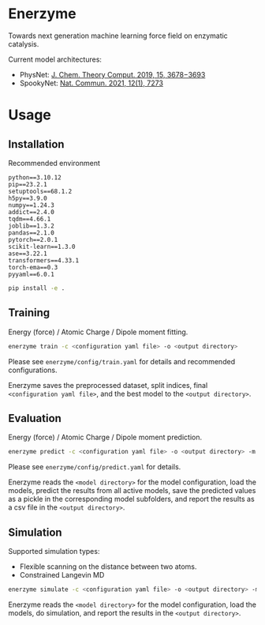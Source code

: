 # Enerzyme
Towards next generation machine learning force field on enzymatic catalysis.

Current model architectures:
- PhysNet: [J. Chem. Theory Comput. 2019, 15, 3678−3693](https://pubs.acs.org/doi/full/10.1021/acs.jctc.9b00181)
- SpookyNet: [Nat. Commun. 2021, 12(1), 7273](https://www.nature.com/articles/s41467-021-27504-0)

# Usage
## Installation

Recommended environment
```
python==3.10.12
pip==23.2.1
setuptools==68.1.2
h5py==3.9.0
numpy==1.24.3
addict==2.4.0
tqdm==4.66.1
joblib==1.3.2
pandas==2.1.0
pytorch==2.0.1
scikit-learn==1.3.0
ase==3.22.1
transformers==4.33.1
torch-ema==0.3
pyyaml==6.0.1
```

```bash
pip install -e .
```

## Training

Energy (force) / Atomic Charge / Dipole moment fitting.

```bash
enerzyme train -c <configuration yaml file> -o <output directory>
```
Please see `enerzyme/config/train.yaml` for details and recommended configurations.

Enerzyme saves the preprocessed dataset, split indices, final `<configuration yaml file>`, and the best model to the `<output directory>`.

## Evaluation

Energy (force) / Atomic Charge / Dipole moment prediction.

```bash
enerzyme predict -c <configuration yaml file> -o <output directory> -m <model directory>
```

Please see `enerzyme/config/predict.yaml` for details.

Enerzyme reads the `<model directory>` for the model configuration, load the models, predict the results from all active models, save the predicted values as a pickle in the corresponding model subfolders, and report the results as a csv file in the `<output directory>`.

## Simulation

Supported simulation types:
- Flexible scanning on the distance between two atoms.
- Constrained Langevin MD

```bash
enerzyme simulate -c <configuration yaml file> -o <output directory> -m <model directory>
```

Enerzyme reads the `<model directory>` for the model configuration, load the models, do simulation, and report the results in the `<output directory>`.